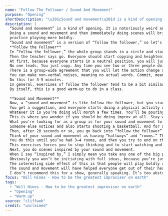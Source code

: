 ```yaml
---
name: "Follow The Follower / Sound And Movement"
purpose: "Opening"
shortDescription: "\u201cSound and movement\u201d is a kind of opening. It is notoriously weird and annoying, and is one of those things that seems so useless at first that it will make you doubt whether you should be doing improv at all.However, there are also great lessons to be learned in it\u2014about letting go and letting the animal part of your brain make decisions before your inner judge screws it all up. About hearing and reacting intuitively, versus struggling to figure out a logical move. Doing a sound and movement and then immediately doing scenes will bring out a confidence in many players that they previously did not have. It will get people out of their heads. It will make them play more physically and less hesitantly. It\u2019s a great thing to do as an exercise to practice playing more boldly. \u201cSound and movement\u201d is a version of \u201cfollow the follower,\u201d so let\u2019s explain that first. **Follow the Follower** In \u201cfollow the follower,\u201d the whole group stands in a circle and starts in a neutral position. Then the teacher says go. Everyone should start copying and heightening each other, meaning: whatever you see someone else doing, you start doing, but more. At first, because everyone starts in a neutral position, you will just be copying very gentle sways and twitches. Then you will amplify those sways a bit\u2014into a more pronounced, exaggerated version. Then people will copy the way you are swaying, but they\u2019ll do it even more. No one leads. You just copy. Any time you see two or three people doing something, you just start doing it, only more. No thinking, just doing. If anyone makes even the slightest sound or even breathes in a noticeable way, you copy that. There is a group-wide agreement that you will let the action change and morph easily. Don\u2019t get stuck doing any one thing for too long. You can make non-verbal noises, meaning no actual words. Commit, meaning you do the physical gestures with full enthusiasm, as opposed to shyly doing them just a little bit. The group can break out of the circle if it naturally happens and start wandering around the room like dust particles, all still copying each other. Do this for 3\u20135 minutes. In general, exercises of follow the follower tend to be a bit similar. You will get tired of them if you do too many within a short period, but they are a great warm-up that forces you to get out of your head, pay attention to others, and give up control. They\u2019re silly in a way that makes you get over yourself so you can do improv. By itself, this is a good warm-up to do in a class."
description: |
  “Sound and movement” is a kind of opening. It is notoriously weird and annoying, and is one of those things that seems so useless at first that it will make you doubt whether you should be doing improv at all.However, there are also great lessons to be learned in it—about letting go and letting the animal part of your brain make decisions before your inner judge screws it all up. About hearing and reacting intuitively, versus struggling to figure out a logical move.
  Doing a sound and movement and then immediately doing scenes will bring out a confidence in many players that they previously did not have. It will get people out of their heads. It will make them play more physically and less hesitantly. It’s a great thing to do as an exercise to
  practice playing more boldly.
  “Sound and movement” is a version of “follow the follower,” so let’s explain that first.
  **Follow the Follower**
  In “follow the follower,” the whole group stands in a circle and starts in a neutral position.
  Then the teacher says go. Everyone should start copying and heightening each other, meaning: whatever you see someone else doing, you start doing, but more.
  At first, because everyone starts in a neutral position, you will just be copying very gentle sways and twitches. Then you will amplify those sways a bit—into a more pronounced, exaggerated version. Then people will copy the way you are swaying, but they’ll do it even more.
  No one leads. You just copy. Any time you see two or three people doing something, you just start doing it, only more. No thinking, just doing. If anyone makes even the slightest sound or even breathes in a noticeable way, you copy that.
  There is a group-wide agreement that you will let the action change and morph easily. Don’t get stuck doing any one thing for too long.
  You can make non-verbal noises, meaning no actual words. Commit, meaning you do the physical gestures with full enthusiasm, as opposed to shyly doing them just a little bit. The group can break out of the circle if it naturally happens and start wandering around the room like dust particles, all still copying each other.
  Do this for 3–5 minutes.
  In general, exercises of follow the follower tend to be a bit similar. You will get tired of them if you do too many within a short period, but they are a great warm-up that forces you to get out of your head, pay attention to others, and give up control. They’re silly in a way that makes you get over yourself so you can do improv.
  By itself, this is a good warm-up to do in a class.
  
  **Sound and Movement**
  Now, a “sound and movement” is like follow the follower, but you start with a suggestion, and there’s a bit of structure thrown in.
  You get a suggestion, and everyone starts doing a physical activity or motion inspired by the suggestion. Simple and bold is best. If it’s “kettle,” you all start miming that you’re pouring kettles, while making the sound of hot steam pouring out. Everyone copies each other, and, using your “follow the follower” technique, this quickly morphs into an abstracted physical repetition that doesn’t really mean anything.
  Whatever it is you’re doing will morph a few times. You’ll be pouring kettles and making steam noises, and then you’re just sort of waving your arms up and down in front of you while making some kind of whooping noise, and then you’re all skipping around the room, and then you’re all jumping up and down saying the word “jump” over and over.
  This is where you wonder if you should be doing improv at all. Stay with us, please.
  What you’re looking for as a group is for your sound and movement to become something recognizable and real. At the point I just described, maybe it almost looks like you’re shooting basketballs, so someone just goes ahead and makes their motion into shooting a basketball.
  Someone else notices and also starts shooting a basketball. And for a few moments you stop doing a “follow the follower” and you’re just doing about 20 seconds of shooting basketballs around. You might fill out the scene. Someone goes under a hoop to catch rebounds and throw the ball back in. You pass to each other.
  Then, after 20 seconds or so, you go back into “follow the follower” mode and let it become abstract. Things morph and change until you find another recognizable situation.
  Think of your sound and movement as having “hallways” and “rooms.” The hallways are the abstract portions, where you’re just doing follow the follower. The “rooms” are when it temporarily becomes something real.
  You do this until you’ve had 3–4 rooms, and then you try to end on the same activity you started with. Then someone sweeps it and you’re done. The whole thing should be 4–5 minutes.
  This exercises forces you to stop thinking and to start watching and committing. Get out of your head, watch your scene partners, and make decisions as a group. Yes, your decisions will be simple and big, as opposed to specific and personal—but they’ll be fun and bold. Scenes
  Next, you do scenes inspired by your sound and movement.
  When I say “inspired by,” I simply mean you take any one of the big physical activities and start a scene with it. Maybe you start by shooting a basketball. Or maybe you just start with waving your arms up and down in front of you, but you make it that you’re swatting away flies, or something else that could actually happen in the real world.
  Obviously you won’t be initiating with full ideas, because you’re just starting with a physical motion.
  The interesting side effect of this is that people will play boldly and decisively. People who are normally timid will be brave and confident. People who have never acted will enter a scene with real swagger.
  The sound and movement will have helped everyone get out of their heads. People will jump off the back line to join scenes. People will make decisions confidently and quickly. And yes, the scenes will also be a bit sillier and broader, but it will teach a young group what confidence and physicality feel like.
  I don’t recommend this for a show, generally speaking. It’s too abstract and makes things too silly. Having said that, I was on a team that was having trouble getting along and not committing well in our shows. We started doing sound-and-movement openings for our shows, and they got better. Sure, after a short time the openings got too similar, and we had to move on, but for a burst they did help us play together
focus: "Will Hines - How to be the greatest improviser on earth"
tags:
  - "Will Hines - How to be the greatest improviser on earth"
  - "Opening"
  - "Warm up"
source: "cliffweb"
credit: "unclaimed"
---
```


